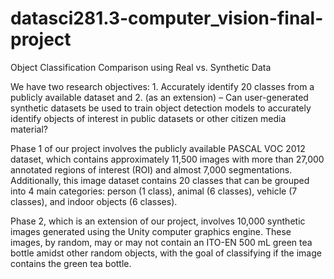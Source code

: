 # datasci281.3-computer_vision-final-project
Object Classification Comparison using Real vs. Synthetic Data

We have two research objectives: 1. Accurately identify 20 classes from a publicly available dataset and 2. (as an extension) – Can user-generated synthetic datasets be used to train object detection models to accurately identify objects of interest in public datasets or other citizen media material? 


Phase 1 of our project involves the publicly available PASCAL VOC 2012 dataset, which contains approximately 11,500 images with more than 27,000 annotated regions of interest (ROI) and almost 7,000 segmentations. Additionally, this image dataset contains 20 classes that can be grouped into 4 main categories: person (1 class), animal (6 classes), vehicle (7 classes), and indoor objects (6 classes).


Phase 2, which is an extension of our project, involves 10,000 synthetic images generated using the Unity computer graphics engine. These images, by random, may or may not contain an ITO-EN 500 mL green tea bottle amidst other random objects, with the goal of classifying if the image contains the green tea bottle.
